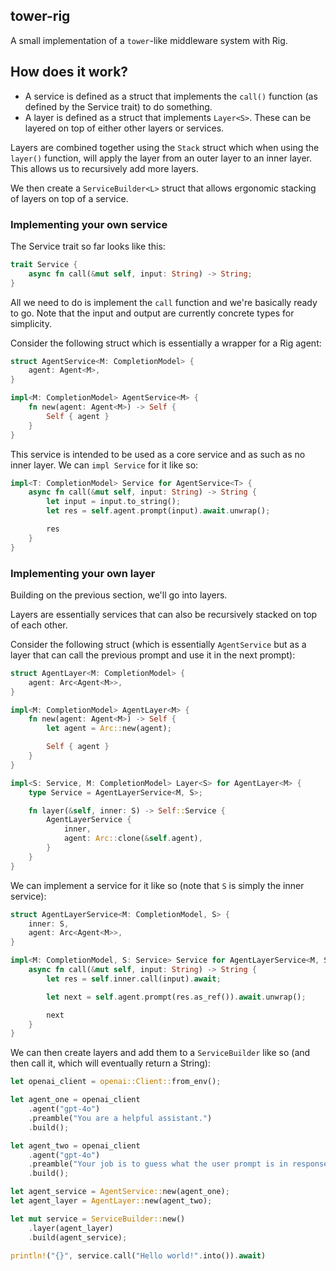 ## tower-rig

A small implementation of a `tower`-like middleware system with Rig.

## How does it work?

- A service is defined as a struct that implements the `call()` function (as defined by the Service trait) to do something.
- A layer is defined as a struct that implements `Layer<S>`. These can be layered on top of either other layers or services.

Layers are combined together using the `Stack` struct which when using the `layer()` function, will apply the layer from an outer layer to an inner layer. This allows us to recursively add more layers.

We then create a `ServiceBuilder<L>` struct that allows ergonomic stacking of layers on top of a service.

### Implementing your own service

The Service trait so far looks like this:

```rust
trait Service {
    async fn call(&mut self, input: String) -> String;
}
```

All we need to do is implement the `call` function and we're basically ready to go. Note that the input and output are currently concrete types for simplicity.

Consider the following struct which is essentially a wrapper for a Rig agent:

```rust
struct AgentService<M: CompletionModel> {
    agent: Agent<M>,
}

impl<M: CompletionModel> AgentService<M> {
    fn new(agent: Agent<M>) -> Self {
        Self { agent }
    }
}
```

This service is intended to be used as a core service and as such as no inner layer. We can `impl Service` for it like so:

```rust
impl<T: CompletionModel> Service for AgentService<T> {
    async fn call(&mut self, input: String) -> String {
        let input = input.to_string();
        let res = self.agent.prompt(input).await.unwrap();

        res
    }
}
```

### Implementing your own layer

Building on the previous section, we'll go into layers.

Layers are essentially services that can also be recursively stacked on top of each other.

Consider the following struct (which is essentially `AgentService` but as a layer that can call the previous prompt and use it in the next prompt):

```rust
struct AgentLayer<M: CompletionModel> {
    agent: Arc<Agent<M>>,
}

impl<M: CompletionModel> AgentLayer<M> {
    fn new(agent: Agent<M>) -> Self {
        let agent = Arc::new(agent);

        Self { agent }
    }
}

impl<S: Service, M: CompletionModel> Layer<S> for AgentLayer<M> {
    type Service = AgentLayerService<M, S>;

    fn layer(&self, inner: S) -> Self::Service {
        AgentLayerService {
            inner,
            agent: Arc::clone(&self.agent),
        }
    }
}
```

We can implement a service for it like so (note that `S` is simply the inner service):

```rust
struct AgentLayerService<M: CompletionModel, S> {
    inner: S,
    agent: Arc<Agent<M>>,
}

impl<M: CompletionModel, S: Service> Service for AgentLayerService<M, S> {
    async fn call(&mut self, input: String) -> String {
        let res = self.inner.call(input).await;

        let next = self.agent.prompt(res.as_ref()).await.unwrap();

        next
    }
}
```

We can then create layers and add them to a `ServiceBuilder` like so (and then call it, which will eventually return a String):
```rust
let openai_client = openai::Client::from_env();

let agent_one = openai_client
    .agent("gpt-4o")
    .preamble("You are a helpful assistant.")
    .build();

let agent_two = openai_client
    .agent("gpt-4o")
    .preamble("Your job is to guess what the user prompt is in response to. Only give your guess.")
    .build();

let agent_service = AgentService::new(agent_one);
let agent_layer = AgentLayer::new(agent_two);

let mut service = ServiceBuilder::new()
    .layer(agent_layer)
    .build(agent_service);

println!("{}", service.call("Hello world!".into()).await)
```
